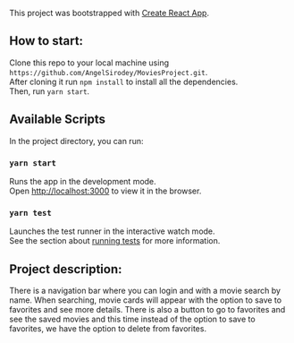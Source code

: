 This project was bootstrapped with [Create React App](https://github.com/facebook/create-react-app).

## How to start:

Clone this repo to your local machine using `https://github.com/AngelSirodey/MoviesProject.git`. <br />
After cloning it run `npm install` to install all the dependencies.<br />
Then, run `yarn start`.

## Available Scripts

In the project directory, you can run:

### `yarn start`

Runs the app in the development mode.<br />
Open [http://localhost:3000](http://localhost:3000) to view it in the browser.

### `yarn test`

Launches the test runner in the interactive watch mode.<br />
See the section about [running tests](https://facebook.github.io/create-react-app/docs/running-tests) for more information.

## Project description:

There is a navigation bar where you can login and with a movie search  by name. When searching, movie cards will appear with the option to save to favorites and see more details.
There is also a button to go to favorites and see the saved movies and this time instead of the option to save to favorites, we have the option to delete from favorites.
